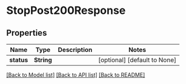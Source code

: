 # StopPost200Response

## Properties
Name | Type | Description | Notes
------------ | ------------- | ------------- | -------------
**status** | **String** |  | [optional] [default to None]

[[Back to Model list]](../README.md#documentation-for-models) [[Back to API list]](../README.md#documentation-for-api-endpoints) [[Back to README]](../README.md)



